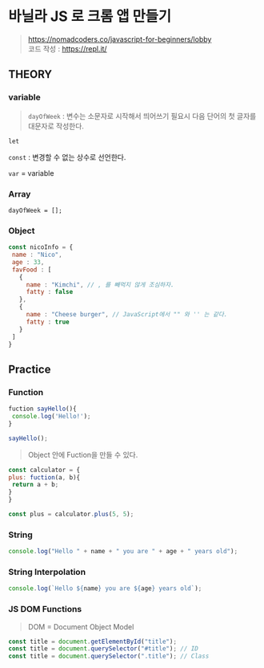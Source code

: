 # 바닐라 JS 로 크롬 앱 만들기

> https://nomadcoders.co/javascript-for-beginners/lobby  
>  코드 작성 : https://repl.it/

## THEORY

### variable

> `dayOfWeek` : 변수는 소문자로 시작해서 띄어쓰기 필요시 다음 단어의 첫 글자를 대문자로 작성한다.

`let`

`const` : 변경할 수 없는 상수로 선언한다.

`var` = variable
 
### Array

`dayOfWeek = [];`
 
 ### Object
 
 ```javascript
 const nicoInfo = {
  name : "Nico",
  age : 33,
  favFood : [
    {
      name : "Kimchi", // , 를 빼먹지 않게 조심하자.
      fatty : false
    },
    {
      name : "Cheese burger", // JavaScript에서 "" 와 '' 는 같다.
      fatty : true
    }
  ]
 }
 ```
 
 ## Practice
 
 ### Function
 
 ```javascript
 fuction sayHello(){
  console.log('Hello!');
 }
 
 sayHello();
 ```
 
 > Object 안에 Fuction을 만들 수 있다.

  ```javascript
 const calculator = {
  plus: fuction(a, b){
   return a + b;
  }
 }
 
 const plus = calculator.plus(5, 5);
 ```
 
 ### String
 
 ```javascript
 console.log("Hello " + name + " you are " + age + " years old");
 ```
 
 ### String Interpolation
 
 ```javascript
 console.log(`Hello ${name} you are ${age} years old`);
 ```

### JS DOM Functions

> DOM = Document Object Model

```javascript
const title = document.getElementById("title");
const title = document.querySelector("#title"); // ID
const title = document.querySelector(".title"); // Class
```
